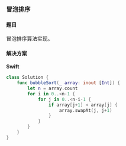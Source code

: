 ### 冒泡排序


#### 题目

冒泡排序算法实现。


#### 解决方案

**Swift**

```Swift
class Solution {
    func bubbleSort(_ array: inout [Int]) {
        let n = array.count
        for i in 0..<n-1 {
            for j in 0..<n-i-1 {
                if array[j+1] < array[j] {
                    array.swapAt(j, j+1)
                }
            }
        }
    }
}
```

